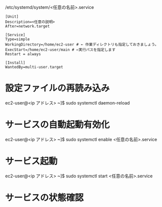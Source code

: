 /etc/systemd/system/<任意の名前>.service

```
[Unit]
Description=<任意の説明>
After=network.target

[Service]
Type=simple
WorkingDirectory=/home/ec2-user # ← 作業ディレクトリも指定しておきましょう。
ExecStart=/home/ec2-user/main # ←実行パスを指定します
Restart = always

[Install]
WantedBy=multi-user.target
```

# 設定ファイルの再読み込み

ec2-user@<ip アドレス> ~]$ sudo systemctl daemon-reload

# サービスの自動起動有効化

ec2-user@<ip アドレス> ~]$ sudo systemctl enable <任意の名前>.service

# サービス起動

ec2-user@<ip アドレス> ~]$ sudo systemctl start <任意の名前>.service

# サービスの状態確認
